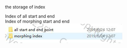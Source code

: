 the storage of index

Index of all start and end <br>
Index of morphing start and end <br>
![image](https://github.com/baiye225/UAVDataAnalysis/blob/master/Image/index%20data.jpg)


